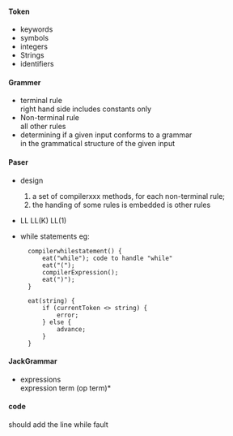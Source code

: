 #### Token
* keywords
* symbols
* integers
* Strings
* identifiers


#### Grammer
* terminal rule  
right hand side includes constants only
* Non-terminal rule  
all other rules
* determining if a given input conforms to a grammar  
in the grammatical structure of the given input



#### Paser
* design  
    1. a set of compilerxxx methods, for each non-terminal rule;
    2. the handing of some rules is embedded is other rules

* LL LL(K) LL(1)

* while statements eg:

        compilerwhilestatement() {
            eat("while"); code to handle "while"
            eat("(");
            compilerExpression();
            eat(")");
        }

        eat(string) {
            if (currentToken <> string) {
                error;
            } else {
                advance;
            }
        }


#### JackGrammar
* expressions  
        expression term (op term)*


#### code
should add the line while fault
